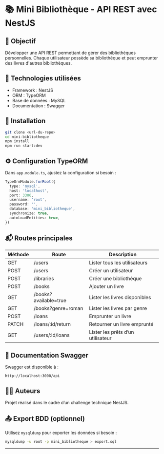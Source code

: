 # 📚 Mini Bibliothèque - API REST avec NestJS

## 🎯 Objectif
Développer une API REST permettant de gérer des bibliothèques personnelles. Chaque utilisateur possède sa bibliothèque et peut emprunter des livres d'autres bibliothèques.

## 🧱 Technologies utilisées
- Framework : NestJS
- ORM : TypeORM
- Base de données : MySQL
- Documentation : Swagger

## 🚀 Installation
```bash
git clone <url-du-repo>
cd mini-bibliotheque
npm install
npm run start:dev
```

## ⚙️ Configuration TypeORM
Dans `app.module.ts`, ajustez la configuration si besoin :
```ts
TypeOrmModule.forRoot({
  type: 'mysql',
  host: 'localhost',
  port: 3306,
  username: 'root',
  password: '',
  database: 'mini_bibliotheque',
  synchronize: true,
  autoLoadEntities: true,
})
```

## 📬 Routes principales
| Méthode | Route | Description |
|--------|-------|-------------|
| GET | /users | Lister tous les utilisateurs |
| POST | /users | Créer un utilisateur |
| POST | /libraries | Créer une bibliothèque |
| POST | /books | Ajouter un livre |
| GET | /books?available=true | Lister les livres disponibles |
| GET | /books?genre=roman | Lister les livres par genre |
| POST | /loans | Emprunter un livre |
| PATCH | /loans/:id/return | Retourner un livre emprunté |
| GET | /users/:id/loans | Lister les prêts d’un utilisateur |

## 🧭 Documentation Swagger
Swagger est disponible à :
```
http://localhost:3000/api
```


## 🧑‍💻 Auteurs
Projet réalisé dans le cadre d’un challenge technique NestJS.

## 📤 Export BDD (optionnel)
Utilisez `mysqldump` pour exporter les données si besoin :
```bash
mysqldump -u root -p mini_bibliotheque > export.sql
```


---
